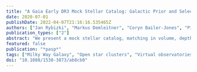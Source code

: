 ```yaml
---
title: "A Gaia Early DR3 Mock Stellar Catalog: Galactic Prior and Selection Function"
date: 2020-07-01
publishDate: 2022-04-07T21:16:16.535465Z
authors: ["Jan Rybizki", "Markus Demleitner", "Coryn Bailer-Jones", "Piero Dal Tio", "Tristan Cantat-Gaudin", "Morgan Fouesneau", "Yang Chen", "René Andrae", "Léo Girardi", "Sanjib Sharma"]
publication_types: ["2"]
abstract: "We present a mock stellar catalog, matching in volume, depth and data model the content of the planned Gaia early data release 3 (Gaia EDR3). We have generated our catalog (GeDR3mock) using galaxia, a tool to sample stars from an underlying Milky Way (MW) model or from N-body data. We used an updated Besançon Galactic model together with the latest PARSEC stellar evolutionary tracks, now also including white dwarfs. We added the Magellanic clouds and realistic open clusters with internal rotation. We empirically modeled uncertainties based on Gaia DR2 (GDR2) and scaled them according to the longer baseline in Gaia EDR3. The apparent magnitudes were reddened according to a new selection of 3D extinction maps. To help with the Gaia selection function we provide all-sky magnitude limit maps in G and BP for a few relevant GDR2 subsets together with the routines to produce these maps for user-defined subsets. We supplement the catalog with photometry and extinctions in non-Gaia bands. The catalog is available in the Virtual Observatory (http://dc.g-vo.org/tableinfo/gedr3mock.main) and can be queried just like the actual Gaia EDR3 will be. We highlight a few capabilities of the Astronomy Data Query Language with educative catalog queries. We use the data extracted from those queries to compare GeDR3mock to GDR2, which emphasises the importance of adding observational noise to the mock data. Since the underlying truth, e.g., stellar parameters, is know in GeDR3mock, it can be used to construct priors as well as mock data tests for parameter estimation. All code, models and data used to produce GeDR3mock are linked and contained in galaxia_wrap (https://github.com/jan-rybizki/Galaxia_wrap), a python package, representing a fast galactic forward model, able to project MW models and N-body data into realistic Gaia observables."
featured: false
publication: "*pasp*"
tags: ["Milky Way Galaxy", "Open star clusters", "Virtual observatories", "Stellar evolutionary models", "Interstellar dust extinction", "1054", "1160", "1774", "2046", "837", "Astrophysics - Instrumentation and Methods for Astrophysics", "Astrophysics - Astrophysics of Galaxies", "Astrophysics - Solar and Stellar Astrophysics"]
doi: "10.1088/1538-3873/ab8cb0"
---
```


